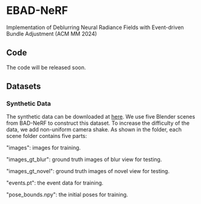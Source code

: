 # EBAD-NeRF
Implementation of Deblurring Neural Radiance Fields with Event-driven Bundle Adjustment (ACM MM 2024)

## Code

The code will be released soon.

## Datasets

### Synthetic Data

The synthetic data can be downloaded at [here](https://drive.google.com/drive/folders/112SGk_v-fxaUKz7w9dOqhXZRnkwTMkIt?usp=sharing). We use five Blender scenes from BAD-NeRF to construct this dataset. To increase the difficulty of the data, we add non-uniform camera shake. As shown in the folder, each scene folder contains five parts: 

"images": images for training.

"images_gt_blur": ground truth images of blur view for testing.

"images_gt_novel": ground truth images of novel view for testing.

"events.pt": the event data for training.

"pose_bounds.npy": the initial poses for training.
